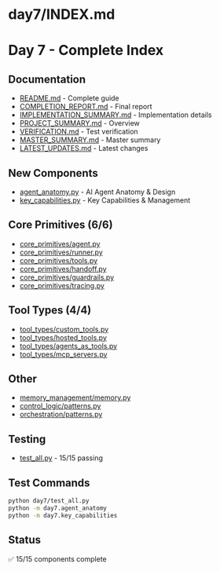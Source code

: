 # day7/INDEX.md

# Day 7 - Complete Index

## Documentation
- [README.md](README.md) - Complete guide
- [COMPLETION_REPORT.md](COMPLETION_REPORT.md) - Final report
- [IMPLEMENTATION_SUMMARY.md](IMPLEMENTATION_SUMMARY.md) - Implementation details
- [PROJECT_SUMMARY.md](PROJECT_SUMMARY.md) - Overview
- [VERIFICATION.md](VERIFICATION.md) - Test verification
- [MASTER_SUMMARY.md](MASTER_SUMMARY.md) - Master summary
- [LATEST_UPDATES.md](LATEST_UPDATES.md) - Latest changes

## New Components
- [agent_anatomy.py](agent_anatomy.py) - AI Agent Anatomy & Design
- [key_capabilities.py](key_capabilities.py) - Key Capabilities & Management

## Core Primitives (6/6)
- [core_primitives/agent.py](core_primitives/agent.py)
- [core_primitives/runner.py](core_primitives/runner.py)
- [core_primitives/tools.py](core_primitives/tools.py)
- [core_primitives/handoff.py](core_primitives/handoff.py)
- [core_primitives/guardrails.py](core_primitives/guardrails.py)
- [core_primitives/tracing.py](core_primitives/tracing.py)

## Tool Types (4/4)
- [tool_types/custom_tools.py](tool_types/custom_tools.py)
- [tool_types/hosted_tools.py](tool_types/hosted_tools.py)
- [tool_types/agents_as_tools.py](tool_types/agents_as_tools.py)
- [tool_types/mcp_servers.py](tool_types/mcp_servers.py)

## Other
- [memory_management/memory.py](memory_management/memory.py)
- [control_logic/patterns.py](control_logic/patterns.py)
- [orchestration/patterns.py](orchestration/patterns.py)

## Testing
- [test_all.py](test_all.py) - 15/15 passing

## Test Commands
```bash
python day7/test_all.py
python -m day7.agent_anatomy
python -m day7.key_capabilities
```

## Status
✅ 15/15 components complete
